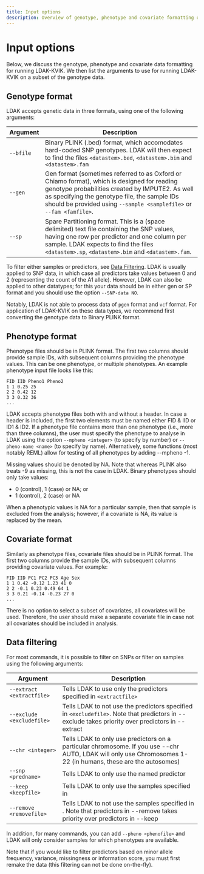 ```yaml
---
title: Input options
description: Overview of genotype, phenotype and covariate formatting options in LDAK-KVIK
---
```


<a id="gen"></a>

# Input options

Below, we discuss the genotype, phenotype and covariate data formatting for running LDAK-KVIK. We then list the arguments to use for running LDAK-KVIK on a subset of the genotype data.

## Genotype format

LDAK accepts genetic data in three formats, using one of the following arguments:

| Argument |  Description |
|--------------------|--------|
| `--bfile`    | Binary PLINK (.bed) format, which accomodates hard-coded SNP genotypes. LDAK will then expect to find the files `<datastem>.bed`, `<datastem>.bim` and `<datastem>.fam`   |
| `--gen`   |  Gen format (sometimes referred to as Oxford or Chiamo format), which is designed for reading genotype probabilities created by IMPUTE2. As well as specifying the genotype file, the sample IDs should be provided using `--sample <samplefile>` or `--fam <famfile>`.    |
| `--sp`   | Spare Partitioning format. This is a (space delimited) text file containing the SNP values, having one row per predictor and one column per sample. LDAK expects to find the files `<datastem>.sp`, `<datastem>.bim` and `<datastem>.fam`.       |

To filter either samples or predictors, see [Data Filtering](/docs/input#filtering). LDAK is usually applied to SNP data, in which case all predictors take values between 0 and 2 (representing the count of the A1 allele). However, LDAK can also be applied to other datatypes; for this your data should be in either gen or SP format and you should use the option `--SNP-data NO`.

Notably, LDAK is not able to process data of `pgen` format and `vcf` format. For application of LDAK-KVIK on these data types, we recommend first converting the genotype data to Binary PLINK format.

<a id="pheno"></a>

## Phenotype format

Phenotype files should be in PLINK format. The first two columns should provide sample IDs, with subsequent columns providing the phenotype values. This can be one phenotype, or multiple phenotypes. An example phenotype input file looks like this:
```
FID IID Pheno1 Pheno2
1 1 0.25 25
2 2 0.42 12
3 3 0.32 36
...
```
LDAK accepts phenotype files both with and without a header. In case a header is included, the first two elements must be named either FID & IID or ID1 & ID2. If a phenotype file contains more than one phenotype (i.e., more than three columns), the user must specify the phenotype to analyse in LDAK using the option `--mpheno <integer>` (to specify by number) or `--pheno-name <name>` (to specify by name). Alternatively, some functions (most notably REML) allow for testing of all phenotypes by adding --mpheno -1.

Missing values should be denoted by NA. Note that whereas PLINK also treats -9 as missing, this is not the case in LDAK. Binary phenotypes should only take values:
- 0 (control), 1 (case) or NA; or
- 1 (control), 2 (case) or NA

When a phenotypic values is NA for a particular sample, then that sample is excluded from the analysis; however, if a covariate is NA, its value is replaced by the mean.

<a id="covar"></a>

## Covariate format

Similarly as phenotype files, covariate files should be in PLINK format. The first two columns provide the sample IDs, with subsequent columns providing covariate values. For example: 
```
FID IID PC1 PC2 PC3 Age Sex
1 1 0.42 -0.12 1.23 41 0
2 2 -0.1 0.23 0.49 64 1
3 3 0.21 -0.14 -0.23 27 0
...
```
There is no option to select a subset of covariates, all covariates will be used. Therefore, the user should make a separate covariate file in case not all covariates should be included in analysis.

<a id="filtering"></a>

## Data filtering

For most commands, it is possible to filter on SNPs or filter on samples using the following arguments:

| Argument |  Description |
|--------------------|--------|
| `--extract <extractfile>`    | Tells LDAK to use only the predictors specified in `<extractfile>`   |
| `--exclude <excludefile>` | Tells LDAK to not use the predictors specified in `<excludefile>`. Note that predictors in --exclude <excludefile> takes priority over predictors in --extract <extractfile> |
| `--chr <integer>` | Tells LDAK to only use predictors on a particular chromosome. If you use --chr AUTO, LDAK will only use Chromosomes 1-22 (in humans, these are the autosomes) |
| `--snp <predname>` | Tells LDAK to only use the named predictor |
| `--keep <keepfile>` | Tells LDAK to only use the samples specified in <keepfile> |
| `--remove <removefile>` | Tells LDAK to not use the samples specified in <removefile>. Note that predictors in --remove <removefile> takes priority over predictors in --keep <keepfile> |

In addition, for many commands, you can add `--pheno <phenofile>` and LDAK will only consider samples for which phenotypes are available.

Note that if you would like to filter predictors based on minor allele frequency, variance, missingness or information score, you must first remake the data (this filtering can not be done on-the-fly).